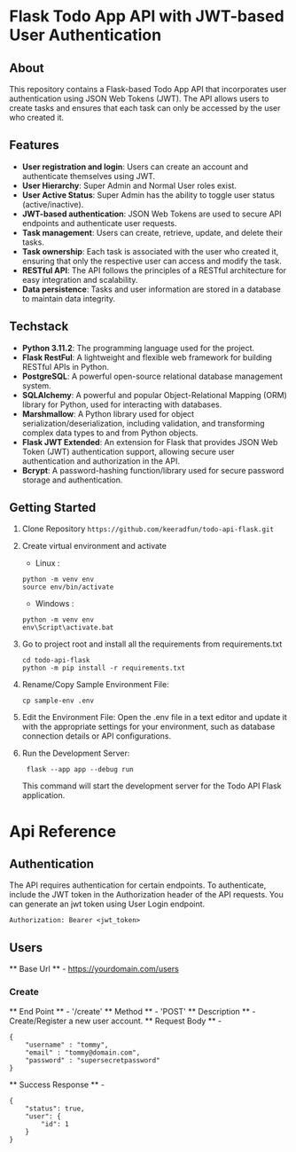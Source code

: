 # Flask Todo App API with JWT-based User Authentication

## About

This repository contains a Flask-based Todo App API that incorporates user authentication using JSON Web Tokens (JWT). The API allows users to create tasks and ensures that each task can only be accessed by the user who created it.

## Features

- **User registration and login**: Users can create an account and authenticate themselves using JWT.
- **User Hierarchy**: Super Admin and Normal User roles exist.
- **User Active Status**: Super Admin has the ability to toggle user status (active/inactive).
- **JWT-based authentication**: JSON Web Tokens are used to secure API endpoints and authenticate user requests.
- **Task management**: Users can create, retrieve, update, and delete their tasks.
- **Task ownership**: Each task is associated with the user who created it, ensuring that only the respective user can access and modify the task.
- **RESTful API**: The API follows the principles of a RESTful architecture for easy integration and scalability.
- **Data persistence**: Tasks and user information are stored in a database to maintain data integrity.

## Techstack

- **Python 3.11.2**: The programming language used for the project.
- **Flask RestFul**: A lightweight and flexible web framework for building RESTful APIs in Python.
- **PostgreSQL**: A powerful open-source relational database management system.
- **SQLAlchemy**: A powerful and popular Object-Relational Mapping (ORM) library for Python, used for interacting with databases.
- **Marshmallow**: A Python library used for object serialization/deserialization, including validation, and transforming complex data types to and from Python objects.
- **Flask JWT Extended**: An extension for Flask that provides JSON Web Token (JWT) authentication support, allowing secure user authentication and authorization in the API.
- **Bcrypt**: A password-hashing function/library used for secure password storage and authentication.

## Getting Started

1. Clone Repository
   `https://github.com/keeradfun/todo-api-flask.git`
2. Create virtual environment and activate

   - Linux :

   ```
   python -m venv env
   source env/bin/activate
   ```

   - Windows :

   ```
   python -m venv env
   env\Script\activate.bat
   ```

3. Go to project root and install all the requirements from requirements.txt
   ```
   cd todo-api-flask
   python -m pip install -r requirements.txt
   ```
4. Rename/Copy Sample Environment File:

   ```
   cp sample-env .env
   ```

5. Edit the Environment File:
   Open the .env file in a text editor and update it with the appropriate settings for your environment, such as database connection details or API configurations.

6. Run the Development Server:
   ```
    flask --app app --debug run
   ```
   This command will start the development server for the Todo API Flask application.

# Api Reference

## Authentication

The API requires authentication for certain endpoints. To authenticate, include the JWT token in the Authorization header of the API requests. You can generate an jwt token using User Login endpoint.

```
Authorization: Bearer <jwt_token>
```

## Users

** Base Url ** - https://yourdomain.com/users

### Create

** End Point ** - '/create'
** Method ** - 'POST'
** Description ** - Create/Register a new user account.
** Request Body ** -

```
{
    "username" : "tommy",
    "email" : "tommy@domain.com",
    "password" : "supersecretpassword"
}
```

** Success Response ** -

```
{
    "status": true,
    "user": {
        "id": 1
    }
}

```
